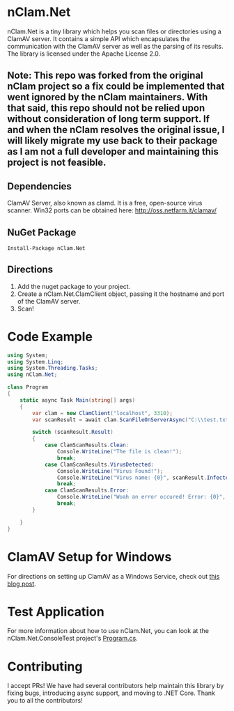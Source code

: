 # nClam.Net
nClam.Net is a tiny library which helps you scan files or directories using a ClamAV server.  It contains a simple API which encapsulates the communication with the ClamAV server as well as the parsing of its results.  The library is licensed under the Apache License 2.0.

## Note: This repo was forked from the original nClam project so a fix could be implemented that went ignored by the nClam maintainers. With that said, this repo should not be relied upon without consideration of long term support. If and when the nClam resolves the original issue, I will likely migrate my use back to their package as I am not a full developer and maintaining this project is not feasible.

## Dependencies
ClamAV Server, also known as clamd.  It is a free, open-source virus scanner.  Win32 ports can be obtained here: http://oss.netfarm.it/clamav/

## NuGet Package

    Install-Package nClam.Net

## Directions
1. Add the nuget package to your project.
2. Create a nClam.Net.ClamClient object, passing it the hostname and port of the ClamAV server.
3. Scan!

# Code Example
```csharp
using System;
using System.Linq;
using System.Threading.Tasks;
using nClam.Net;

class Program
{
    static async Task Main(string[] args)
    {
        var clam = new ClamClient("localhost", 3310);
        var scanResult = await clam.ScanFileOnServerAsync("C:\\test.txt");  //any file you would like!

        switch (scanResult.Result)
        {
            case ClamScanResults.Clean:
                Console.WriteLine("The file is clean!");
                break;
            case ClamScanResults.VirusDetected:
                Console.WriteLine("Virus Found!");
                Console.WriteLine("Virus name: {0}", scanResult.InfectedFiles.First().VirusName);
                break;
            case ClamScanResults.Error:
                Console.WriteLine("Woah an error occured! Error: {0}", scanResult.RawResult);
                break;
        }

    }
}
```

# ClamAV Setup for Windows
For directions on setting up ClamAV as a Windows Service, check out [this blog post](http://architectryan.com/2011/05/19/nclam-a-dotnet-library-to-virus-scan/).

# Test Application
For more information about how to use nClam.Net, you can look at the nClam.Net.ConsoleTest project's [Program.cs](https://github.com/PleaseStopAsking/nClam.Net/blob/master/nClam.Net.ConsoleTestC2/Program.cs).

# Contributing
I accept PRs!  We have had several contributors help maintain this library by fixing bugs, introducing async support, and moving to .NET Core.  Thank you to all the contributors!